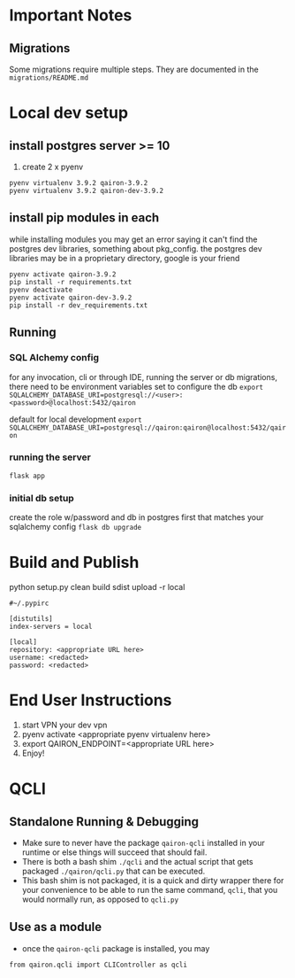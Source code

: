 # Important Notes
## Migrations
Some migrations require multiple steps. They are documented in the `migrations/README.md`

# Local dev setup
## install postgres server &gt;= 10
1. create 2 x pyenv 
```
pyenv virtualenv 3.9.2 qairon-3.9.2
pyenv virtualenv 3.9.2 qairon-dev-3.9.2
```
## install pip modules in each
while installing modules you may get an error saying it can't find the postgres dev libraries, something about pkg_config.
the postgres dev libraries may be in a proprietary directory, google is your friend
```
pyenv activate qairon-3.9.2
pip install -r requirements.txt
pyenv deactivate
pyenv activate qairon-dev-3.9.2
pip install -r dev_requirements.txt
```

## Running
### SQL Alchemy config
for any invocation, cli or through IDE, running the server or db migrations, there need to be environment variables set to configure the db
`export SQLALCHEMY_DATABASE_URI=postgresql://<user>:<password>@localhost:5432/qairon`


default for local development
`export SQLALCHEMY_DATABASE_URI=postgresql://qairon:qairon@localhost:5432/qairon`


### running the server
`flask app`


### initial db setup
create the role w/password and db in postgres first that matches your sqlalchemy config
`flask db upgrade`


# Build and Publish
python setup.py clean build sdist upload -r local

```
#~/.pypirc

[distutils]
index-servers = local

[local]
repository: <appropriate URL here>
username: <redacted>
password: <redacted>
```

# End User Instructions

1. start VPN your dev vpn
1. pyenv activate &lt;appropriate pyenv virtualenv here&gt;
1. export QAIRON_ENDPOINT=&lt;appropriate URL here&gt;
1. Enjoy!

# QCLI
## Standalone Running & Debugging

* Make sure to never have the package `qairon-qcli` installed in your runtime or else things will succeed that should
fail.
* There is both a bash shim `./qcli` and the actual script that gets packaged `./qairon/qcli.py` that can be executed.
* This bash shim is not packaged, it is a quick and dirty wrapper there for your convenience to be able to run the same
command, `qcli`, that you would normally run, as opposed to `qcli.py`


## Use as a module
* once the `qairon-qcli` package is installed, you may 
```
from qairon.qcli import CLIController as qcli
```
